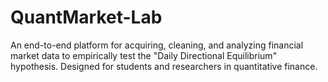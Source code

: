 # QuantMarket-Lab
An end-to-end platform for acquiring, cleaning, and analyzing financial market data to empirically test the "Daily Directional Equilibrium" hypothesis. Designed for students and researchers in quantitative finance.
